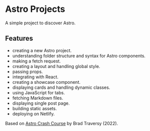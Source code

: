 # Astro Projects

A simple project to discover Astro.

## Features

- creating a new Astro project.
- understanding folder structure and syntax for Astro components.
- making a fetch request.
- creating a layout and handling global style.
- passing props.
- integrating with React.
- creating a showcase component.
- displaying cards and handling dynamic classes.
- using JavaScript for tabs.
- fetching Markdown files.
- displaying single post page.
- building static assets.
- deploying on Netlify.

Based on [Astro Crash Course](https://www.youtube.com/watch?v=Oi9z5gfIHJs/) by Brad Traversy (2022).
